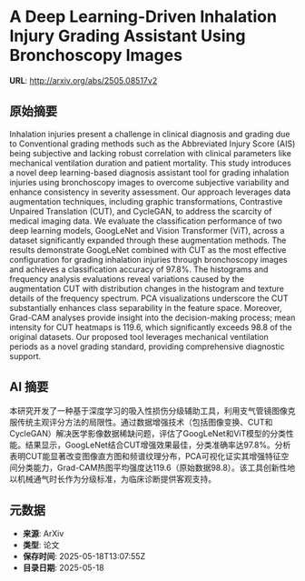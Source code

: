 # A Deep Learning-Driven Inhalation Injury Grading Assistant Using Bronchoscopy Images

**URL**: http://arxiv.org/abs/2505.08517v2

## 原始摘要

Inhalation injuries present a challenge in clinical diagnosis and grading due
to Conventional grading methods such as the Abbreviated Injury Score (AIS)
being subjective and lacking robust correlation with clinical parameters like
mechanical ventilation duration and patient mortality. This study introduces a
novel deep learning-based diagnosis assistant tool for grading inhalation
injuries using bronchoscopy images to overcome subjective variability and
enhance consistency in severity assessment. Our approach leverages data
augmentation techniques, including graphic transformations, Contrastive
Unpaired Translation (CUT), and CycleGAN, to address the scarcity of medical
imaging data. We evaluate the classification performance of two deep learning
models, GoogLeNet and Vision Transformer (ViT), across a dataset significantly
expanded through these augmentation methods. The results demonstrate GoogLeNet
combined with CUT as the most effective configuration for grading inhalation
injuries through bronchoscopy images and achieves a classification accuracy of
97.8%. The histograms and frequency analysis evaluations reveal variations
caused by the augmentation CUT with distribution changes in the histogram and
texture details of the frequency spectrum. PCA visualizations underscore the
CUT substantially enhances class separability in the feature space. Moreover,
Grad-CAM analyses provide insight into the decision-making process; mean
intensity for CUT heatmaps is 119.6, which significantly exceeds 98.8 of the
original datasets. Our proposed tool leverages mechanical ventilation periods
as a novel grading standard, providing comprehensive diagnostic support.


## AI 摘要

本研究开发了一种基于深度学习的吸入性损伤分级辅助工具，利用支气管镜图像克服传统主观评分方法的局限性。通过数据增强技术（包括图像变换、CUT和CycleGAN）解决医学影像数据稀缺问题，评估了GoogLeNet和ViT模型的分类性能。结果显示，GoogLeNet结合CUT增强效果最佳，分类准确率达97.8%。分析表明CUT能显著改变图像直方图和频谱纹理分布，PCA可视化证实其增强特征空间分类能力，Grad-CAM热图平均强度达119.6（原始数据98.8）。该工具创新性地以机械通气时长作为分级标准，为临床诊断提供客观支持。

## 元数据

- **来源**: ArXiv
- **类型**: 论文
- **保存时间**: 2025-05-18T13:07:55Z
- **目录日期**: 2025-05-18
